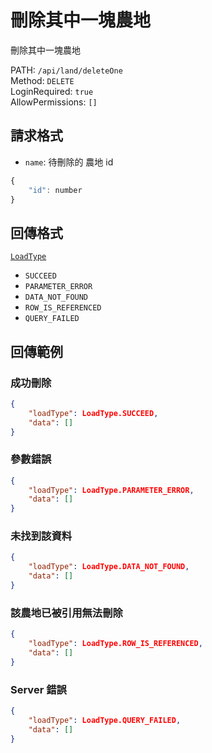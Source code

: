 # 刪除其中一塊農地

刪除其中一塊農地

PATH: `/api/land/deleteOne`  
Method: `DELETE`  
LoginRequired: `true`  
AllowPermissions: `[]`  


## 請求格式
* `name`: 待刪除的 農地 id

```js
{
    "id": number
}
```


## 回傳格式
[`LoadType`](../../types.md#loadtype)  
* `SUCCEED`
* `PARAMETER_ERROR`
* `DATA_NOT_FOUND`
* `ROW_IS_REFERENCED`
* `QUERY_FAILED`


## 回傳範例
### 成功刪除  
```json
{
    "loadType": LoadType.SUCCEED,
    "data": []
}
```

### 參數錯誤
```json
{
    "loadType": LoadType.PARAMETER_ERROR,
    "data": []
}
```

### 未找到該資料
```json
{
    "loadType": LoadType.DATA_NOT_FOUND,
    "data": []
}
```

### 該農地已被引用無法刪除
```json
{
    "loadType": LoadType.ROW_IS_REFERENCED,
    "data": []
}
```

### Server 錯誤  
```json
{
    "loadType": LoadType.QUERY_FAILED,
    "data": []
}
```
